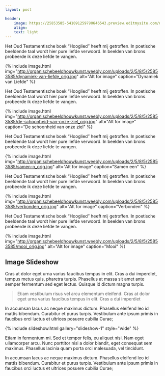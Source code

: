 ```yaml
---
layout: post

header:
    image: https://25853585-541091259790646543.preview.editmysite.com/uploads/2/5/8/5/25853585/dynamiek-van-liefde_orig.jpg
    align:
    text: light
---
```


Het Oud Testamentische boek “Hooglied” heeft mij getroffen. In poetische beeldende taal wordt hier pure liefde verwoord. In beelden van brons probeerde ik deze liefde te vangen.  

{% include image.html img="http://organischebeeldhouwkunst.weebly.com/uploads/2/5/8/5/25853585/dynamiek-van-liefde_orig.jpg" alt="Alt for image" caption="Dynamiek van Liefde" %}

Het Oud Testamentische boek “Hooglied” heeft mij getroffen. In poetische beeldende taal wordt hier pure liefde verwoord. In beelden van brons probeerde ik deze liefde te vangen.

{% include image.html img="http://organischebeeldhouwkunst.weebly.com/uploads/2/5/8/5/25853585/de-schoonheid-van-onze-ziel_orig.jpg" alt="Alt for image" caption="De schoonheid van onze ziel" %}

Het Oud Testamentische boek “Hooglied” heeft mij getroffen. In poetische beeldende taal wordt hier pure liefde verwoord. In beelden van brons probeerde ik deze liefde te vangen.

{% include image.html img="http://organischebeeldhouwkunst.weebly.com/uploads/2/5/8/5/25853585/samen-n_orig.jpg" alt="Alt for image" caption="Samen een" %}

Het Oud Testamentische boek “Hooglied” heeft mij getroffen. In poetische beeldende taal wordt hier pure liefde verwoord. In beelden van brons probeerde ik deze liefde te vangen.

{% include image.html img="http://organischebeeldhouwkunst.weebly.com/uploads/2/5/8/5/25853585/verbonden_orig.jpg" alt="Alt for image" caption="Verbonden" %}

Het Oud Testamentische boek “Hooglied” heeft mij getroffen. In poetische beeldende taal wordt hier pure liefde verwoord. In beelden van brons probeerde ik deze liefde te vangen.

{% include image.html img="http://organischebeeldhouwkunst.weebly.com/uploads/2/5/8/5/25853585/mooi_orig.jpg" alt="Alt for image" caption="Mooi" %}


## Image Slideshow
Cras at dolor eget urna varius faucibus tempus in elit. Cras a dui imperdiet, tempus metus quis, pharetra turpis. Phasellus at massa sit amet ante semper fermentum sed eget lectus. Quisque id dictum magna turpis.

> Etiam vestibulum risus vel arcu elementum eleifend. Cras at dolor eget urna varius faucibus tempus in elit. Cras a dui imperdiet

In accumsan lacus ac neque maximus dictum. Phasellus eleifend leo id mattis bibendum. Curabitur et purus turpis. Vestibulum ante ipsum primis in faucibus orci luctus et ultrices posuere cubilia Curae;

{% include slideshow.html gallery="slideshow-1" style="wide" %}

Etiam in fermentum mi. Sed et tempor felis, eu aliquet nisi. Nam eget ullamcorper arcu. Nunc porttitor nisl a dolor blandit, eget consequat sem maximus. Phasellus lacinia quam porta orci malesuada, vel tincidunt.

In accumsan lacus ac neque maximus dictum. Phasellus eleifend leo id mattis bibendum. Curabitur et purus turpis. Vestibulum ante ipsum primis in faucibus orci luctus et ultrices posuere cubilia Curae;
